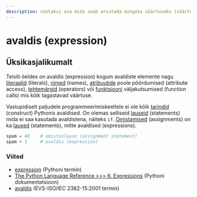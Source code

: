 ```yaml
---
description: süntaksi osa mida saab arvutada mingiks väärtuseks (väärtustada).
---
```


# avaldis \(expression\)

## Üksikasjalikumalt

Teisiti öeldes on avaldis \(expression\) kogum avaldiste elemente nagu[ literaalid]() \(literals\), [nimed](https://notebooks.azure.com/perfringo/projects/python/html/terminid/identifikaator.ipynb) \(names\), [atribuutide](https://notebooks.azure.com/perfringo/projects/python/html/terminid/atribuut.ipynb) poole pöördumised \(attribute access\), [tehtemärgid](https://notebooks.azure.com/perfringo/projects/python/html/terminid/tehtem%C3%A4rk.ipynb) \(operators\) või [funktsiooni](https://notebooks.azure.com/perfringo/projects/python/html/terminid/funktsioon.ipynb) väljakutsumised \(function calls\) mis kõik tagastavad väärtuse. 

Vastupidiselt paljudele programmeerimiskeeltele ei ole kõik [tarindid](https://notebooks.azure.com/perfringo/projects/python/html/terminid/tarind.ipynb) \(construct\) Pythonis avaldised. On olemas selliseid [lauseid](https://notebooks.azure.com/perfringo/projects/python/html/terminid/lause.ipynb) \(statements\) mida ei saa kasutada avaldistena, näiteks `if`. [Omistamised](https://notebooks.azure.com/perfringo/projects/python/html/terminid/omistuslause-assignment_statement.ipynb) \(assignments\) on ka [laused](https://notebooks.azure.com/perfringo/projects/python/html/terminid/lause.ipynb) \(statements\), mitte avaldised \(expressions\).

```python
spam = 42    # omistuslause (assignment statement)
spam + 1     # avaldis (expression)
```

### Viited

* [expression](https://docs.python.org/3/glossary.html#term-expression) \(Pythoni termin\)
* [The Python Language Reference &gt;&gt;&gt; 6. Expressions](https://docs.python.org/3/reference/expressions.html) \(Pythoni dokumentatsioon\)
* [avaldis](http://www.eki.ee/dict/its/index.cgi?Q=D357F4D0-6C03-1014-88DC-FC5F0DBED45A&F=GUID&C01=1&C02=0&C10=1) \(EVS-ISO/IEC 2382-15:2001 termin\)

